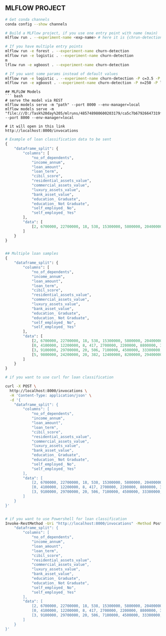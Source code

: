 ## MLFLOW PROJECT
``` bash
# Get conda channels
conda config --show channels

# Build a MLFlow project, if you use one entry point with name (main)
mlflow run . --experiment-name <exp-name> # here it is {chrun-detection}

# If you have multiple entry points
mlflow run -e forest . --experiment-name churn-detection
mlflow run -e logistic . --experiment-name churn-detection
m
lflow run -e xgboost . --experiment-name churn-detection

# If you want some params instead of default values
mlflow run -e logistic . --experiment-name churn-detection -P c=3.5 -P p="l2"
mlflow run -e xgboost . --experiment-name churn-detection -P n=250 -P lr=0.15 -P d=22

```

```
## MLFLOW Models
``` bash
# serve the model via REST
mlflow models serve -m "path" --port 8000 --env-manager=local
mlflow models serve -m "file:///D:/Task%20day%205/mlruns/485748980600203179/ca5c7b67926647319f011cefc5c76374/artifacts/RandomForest/RF_no_balance" --port 8000 --env-manager=local

# it will open in this link
http://localhost:8000/invocations
```

``` python
# Example of loan classification data to be sent
{
    "dataframe_split": {
        "columns": [
            "no_of_dependents",
            "income_annum", 
            "loan_amount",
            "loan_term",
            "cibil_score",
            "residential_assets_value",
            "commercial_assets_value",
            "luxury_assets_value",
            "bank_asset_value",
            "education_ Graduate",
            "education_ Not Graduate", 
            "self_employed_ No",
            "self_employed_ Yes"
        ],
        "data": [
            [2, 6700000, 22700000, 18, 538, 15300000, 5800000, 20400000, 6400000, 0, 1, 0, 1]
        ]
    }
}


## Multiple loan samples
{
    "dataframe_split": {
        "columns": [
            "no_of_dependents",
            "income_annum", 
            "loan_amount",
            "loan_term",
            "cibil_score",
            "residential_assets_value",
            "commercial_assets_value",
            "luxury_assets_value",
            "bank_asset_value",
            "education_ Graduate",
            "education_ Not Graduate", 
            "self_employed_ No",
            "self_employed_ Yes"
        ],
        "data": [
            [2, 6700000, 22700000, 18, 538, 15300000, 5800000, 20400000, 6400000, 0, 1, 0, 1],
            [0, 4100000, 12200000, 8, 417, 2700000, 2200000, 8800000, 3300000, 0, 1, 0, 1],
            [3, 9100000, 29700000, 20, 506, 7100000, 4500000, 33300000, 12800000, 1, 0, 1, 0],
            [5, 9800000, 24200000, 20, 382, 12400000, 8200000, 29400000, 5000000, 0, 1, 0, 1]
        ]
    }
}
```

``` bash 
# if you want to use curl for loan classification

curl -X POST \
  http://localhost:8000/invocations \
  -H 'Content-Type: application/json' \
  -d '{
    "dataframe_split": {
        "columns": [
            "no_of_dependents",
            "income_annum", 
            "loan_amount",
            "loan_term",
            "cibil_score",
            "residential_assets_value",
            "commercial_assets_value",
            "luxury_assets_value",
            "bank_asset_value",
            "education_ Graduate",
            "education_ Not Graduate", 
            "self_employed_ No",
            "self_employed_ Yes"
        ],
        "data": [
            [2, 6700000, 22700000, 18, 538, 15300000, 5800000, 20400000, 6400000, 0, 1, 0, 1],
            [0, 4100000, 12200000, 8, 417, 2700000, 2200000, 8800000, 3300000, 0, 1, 0, 1],
            [3, 9100000, 29700000, 20, 506, 7100000, 4500000, 33300000, 12800000, 1, 0, 1, 0]
        ]
    }
}'


# if you want to use Powershell for loan classification
Invoke-RestMethod -Uri "http://localhost:8000/invocations" -Method Post -Headers @{"Content-Type" = "application/json"} -Body '{
    "dataframe_split": {
        "columns": [
            "no_of_dependents",
            "income_annum", 
            "loan_amount",
            "loan_term",
            "cibil_score",
            "residential_assets_value",
            "commercial_assets_value",
            "luxury_assets_value",
            "bank_asset_value",
            "education_ Graduate",
            "education_ Not Graduate", 
            "self_employed_ No",
            "self_employed_ Yes"
        ],
        "data": [
            [2, 6700000, 22700000, 18, 538, 15300000, 5800000, 20400000, 6400000, 0, 1, 0, 1],
            [0, 4100000, 12200000, 8, 417, 2700000, 2200000, 8800000, 3300000, 0, 1, 0, 1],
            [3, 9100000, 29700000, 20, 506, 7100000, 4500000, 33300000, 12800000, 1, 0, 1, 0]
        ]
    }
}'

```

```